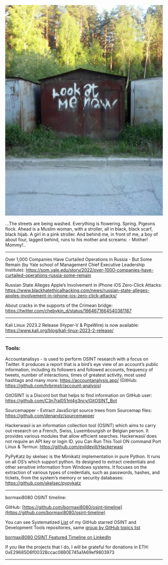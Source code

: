 ![alt text](img/10.jpg)


...The streets are being washed. Everything is flowering. Spring. Pigeons flock. Ahead is a Muslim woman, with a stroller, all in black, black scarf, black hijab. A girl in a pink stroller. And behind me, in front of me, a boy of about four, lagged behind, runs to his mother and screams: - Mother! Mommy!..

----

Over 1,000 Companies Have Curtailed Operations in Russia - But Some Remain (by Yale school of Management Chief Executive Leadership Institute): https://som.yale.edu/story/2022/over-1000-companies-have-curtailed-operations-russia-some-remain

Russian State Alleges Apple’s Involvement in iPhone iOS Zero-Click Attacks: https://www.blackhatethicalhacking.com/news/russian-state-alleges-apples-involvement-in-iphone-ios-zero-click-attacks/

About cracks in the supports of the Crimean bridge: https://twitter.com/chebykin_d/status/1664671664540381187

----

Kali Linux 2023.2 Release (Hyper-V & PipeWire) is now available: https://www.kali.org/blog/kali-linux-2023-2-release/

----

### Tools:

Accountanalisys - is used to perform OSINT research with a focus on Twitter. It produces a report that is a bird’s eye view of an account’s public information, including its followers and followed accounts, frequency of tweets, number of interactions, times of greatest activity, most used hashtags and many more: https://accountanalysis.app/ (GitHub: https://github.com/hrbrmstr/account-analysis)

GitOSINT is a Discord bot that helps to find information on GitHub user: https://github.com/C3n7ral051nt4g3ncy/GitOSINT_Bot

Sourcemapper - Extract JavaScript source trees from Sourcemap files: https://github.com/denandz/sourcemapper

Hackerwasii is an information collection tool (OSINT) which aims to carry out research on a French, Swiss, Luxembourgish or Belgian person. It provides various modules that allow efficient searches. Hackerwasii does not require an API key or login ID. you Can Run This Tool ON command Port Linux & Termux: https://github.com/evildevill/Hackerwasi

PyPyKatz by skelsec is the Mimikatz implementation in pure Python. It runs on all OS’s which support python. Its designed to extract credentials and other sensitive information from Windows systems. It focuses on the extraction of various types of credentials, such as passwords, hashes, and tickets, from the system’s memory or security databases: https://github.com/skelsec/pypykatz

----

bormaxi8080 OSINT timeline:

GitHub: [https://github.com/bormaxi8080/osint-timeline](https://github.com/bormaxi8080/osint-timeline)

You can see Systematized [List](https://github.com/bormaxi8080/github-starred-repos-builder/blob/main/starred_repos.md) of my GitHub starred OSINT and Development Tools repositories, same [group by GitHub topics list](https://github.com/bormaxi8080/starred)

[bormaxi8080 OSINT Featured Timeline on LinkedIn](https://www.linkedin.com/in/osintech/details/featured/)

If you like the projects that I do, I will be grateful for donations in ETH: 0xE29685D6f0032Bccac08B0E745a1A69ef9803973

----
